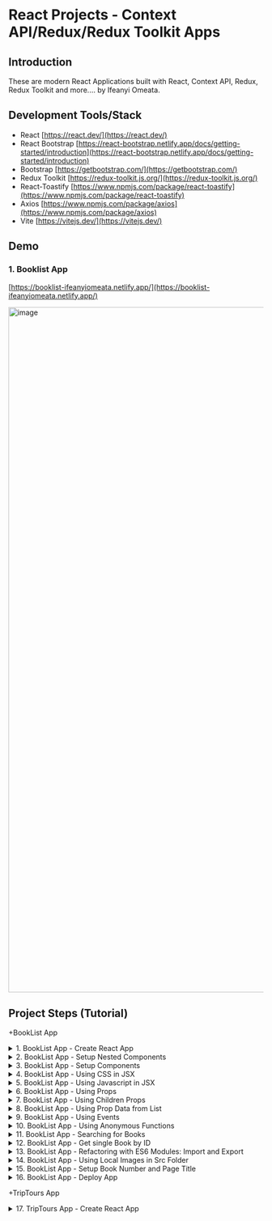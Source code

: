 # React Projects - Context API/Redux/Redux Toolkit Apps

## Introduction

These are modern React Applications built with React, Context API, Redux, Redux Toolkit and more.... by Ifeanyi Omeata.

## Development Tools/Stack

- React [https://react.dev/](https://react.dev/)
- React Bootstrap [https://react-bootstrap.netlify.app/docs/getting-started/introduction](https://react-bootstrap.netlify.app/docs/getting-started/introduction)
- Bootstrap [https://getbootstrap.com/](https://getbootstrap.com/)
- Redux Toolkit [https://redux-toolkit.js.org/](https://redux-toolkit.js.org/)
- React-Toastify [https://www.npmjs.com/package/react-toastify](https://www.npmjs.com/package/react-toastify)
- Axios [https://www.npmjs.com/package/axios](https://www.npmjs.com/package/axios)
- Vite [https://vitejs.dev/](https://vitejs.dev/)

## Demo

### 1. Booklist App 

[https://booklist-ifeanyiomeata.netlify.app/](https://booklist-ifeanyiomeata.netlify.app/)

<img width="1355" alt="image" src="https://github.com/omeatai/react-projects-redux/assets/32337103/71de2dd6-1ddd-4638-8391-65824c72dc8d">


## Project Steps (Tutorial)

+BookList App

<details>
<summary>1. BookList App - Create React App </summary>

# Check Node Version

### [https://github.com/omeatai/react-projects-redux/commit/8998f7b8136421b81ac5dcca271c84ddaacc2c65](https://github.com/omeatai/react-projects-redux/commit/8998f7b8136421b81ac5dcca271c84ddaacc2c65)

```x
node --version
v20.9.0
```

# Create React App

```x
npx create-react-app booklist-app
npx create-react-app@latest booklist-app

yarn create react-app booklist-app
```

# Start React Dev Server

```x
cd booklist-app
npm start
```

<img width="1077" alt="image" src="https://github.com/omeatai/react-projects-redux/assets/32337103/3461c7fd-ffe9-4387-8295-bd912364549e">
<img width="1077" alt="image" src="https://github.com/omeatai/react-projects-redux/assets/32337103/fef65189-f735-40c7-87bc-d0b0c9260dbd">
<img width="1301" alt="image" src="https://github.com/omeatai/react-projects-redux/assets/32337103/ec62e523-0b9d-4159-9a1d-879873d6b35e">

# #End</details>

<details>
<summary>2. BookList App -  Setup Nested Components </summary>

# Setup Nested Components

### [https://github.com/omeatai/react-projects-redux/commit/7900607763282673b5d70388c68c073a18cb4b4a](https://github.com/omeatai/react-projects-redux/commit/7900607763282673b5d70388c68c073a18cb4b4a)

<img width="1080" alt="image" src="https://github.com/omeatai/react-projects-redux/assets/32337103/2aa8078a-e4dd-4185-ad8b-f1ff19db0a4e">
<img width="1080" alt="image" src="https://github.com/omeatai/react-projects-redux/assets/32337103/b1bb15a6-d802-4562-ba5c-1c9e30e5c1e5">
<img width="1080" alt="image" src="https://github.com/omeatai/react-projects-redux/assets/32337103/ccf5c3bb-7df3-4a4d-8555-36fcd18b43d2">
<img width="1301" alt="image" src="https://github.com/omeatai/react-projects-redux/assets/32337103/82238e8f-0ec6-4136-9526-c375a2482fa3">
<img width="1301" alt="image" src="https://github.com/omeatai/react-projects-redux/assets/32337103/f61d1852-2571-48d3-9881-6ea6232ec8f0">

# #End</details>

<details>
<summary>3. BookList App - Setup Components </summary>

# Setup Components

### [https://github.com/omeatai/react-projects-redux/commit/4a4d43c6683c5c5ac40f04543359aa08e1d641cf](https://github.com/omeatai/react-projects-redux/commit/4a4d43c6683c5c5ac40f04543359aa08e1d641cf)

### [https://www.amazon.com/Best-Sellers-Books/zgbs/books](https://www.amazon.com/Best-Sellers-Books/zgbs/books)

<img width="1301" alt="image" src="https://github.com/omeatai/react-projects-redux/assets/32337103/9a97b606-2afa-431a-ae88-3a00b45526f0">
<img width="1077" alt="image" src="https://github.com/omeatai/react-projects-redux/assets/32337103/365964e6-b075-4e70-8cc1-17bb1dae2173">
<img width="1077" alt="image" src="https://github.com/omeatai/react-projects-redux/assets/32337103/2d0799e2-308e-4624-a1b8-ab07cd2d5deb">
<img width="1077" alt="image" src="https://github.com/omeatai/react-projects-redux/assets/32337103/12111b97-6e63-4194-a017-d03438feeffb">
<img width="1077" alt="image" src="https://github.com/omeatai/react-projects-redux/assets/32337103/69565190-37a5-4501-a492-3cf63991477a">
<img width="1077" alt="image" src="https://github.com/omeatai/react-projects-redux/assets/32337103/5632f33f-9edb-4d39-a62c-2fcb10055587">
<img width="1077" alt="image" src="https://github.com/omeatai/react-projects-redux/assets/32337103/d41eadd2-b31a-4a11-9e5e-01722afd4657">
<img width="1077" alt="image" src="https://github.com/omeatai/react-projects-redux/assets/32337103/f542c0b1-7614-4d22-873b-b284c504f066">
<img width="1077" alt="image" src="https://github.com/omeatai/react-projects-redux/assets/32337103/855929f3-72ca-4530-87fd-fdfcadd887ca">
<img width="1301" alt="image" src="https://github.com/omeatai/react-projects-redux/assets/32337103/41da2e60-493a-4401-88a8-e47719bd5215">

# #End</details>

<details>
<summary>4. BookList App - Using CSS in JSX </summary>

# Using CSS in JSX

### [https://github.com/omeatai/react-projects-redux/commit/c4252148e6d984932bd7b717dec98399dbe9283e](https://github.com/omeatai/react-projects-redux/commit/c4252148e6d984932bd7b717dec98399dbe9283e)

<img width="1078" alt="image" src="https://github.com/omeatai/react-projects-redux/assets/32337103/5996481e-afd8-4e22-9a8c-94aa26754d0d">
<img width="1300" alt="image" src="https://github.com/omeatai/react-projects-redux/assets/32337103/61497619-26fb-4659-b5a6-3387823caff7">

# #End</details>

<details>
<summary>5. BookList App - Using Javascript in JSX </summary>

# Using Javascript in JSX

### [https://github.com/omeatai/react-projects-redux/commit/6d214c5eb55fe90442b93c42f6e7fffaa57af353](https://github.com/omeatai/react-projects-redux/commit/6d214c5eb55fe90442b93c42f6e7fffaa57af353)

<img width="1078" alt="image" src="https://github.com/omeatai/react-projects-redux/assets/32337103/3b484859-ff21-448a-977d-9e489e3a5008">
<img width="1078" alt="image" src="https://github.com/omeatai/react-projects-redux/assets/32337103/e0c992f8-289a-4639-8310-5315c96779a6">
<img width="1078" alt="image" src="https://github.com/omeatai/react-projects-redux/assets/32337103/a4ea4557-315d-4a19-92cd-50cf3735b505">
<img width="1298" alt="image" src="https://github.com/omeatai/react-projects-redux/assets/32337103/df2f7b47-97fd-4aae-bf38-4317236af97f">

# #End</details>

<details>
<summary>6. BookList App - Using Props </summary>

# Using Props

### [https://github.com/omeatai/react-projects-redux/commit/3a51e84819d25634ce9021e274868ae1c1e2b38e](https://github.com/omeatai/react-projects-redux/commit/3a51e84819d25634ce9021e274868ae1c1e2b38e)

<img width="1078" alt="image" src="https://github.com/omeatai/react-projects-redux/assets/32337103/a4325806-f312-4213-a52f-9e67f7b58e53">
<img width="1078" alt="image" src="https://github.com/omeatai/react-projects-redux/assets/32337103/2616081c-23fd-4d88-9a1d-691437fa3cc2">
<img width="1078" alt="image" src="https://github.com/omeatai/react-projects-redux/assets/32337103/0e06b561-0e60-4270-a943-13835fb07010">
<img width="1078" alt="image" src="https://github.com/omeatai/react-projects-redux/assets/32337103/51f76227-07f7-425a-96b7-4283824ba695">
<img width="1298" alt="image" src="https://github.com/omeatai/react-projects-redux/assets/32337103/624c8115-08db-4a41-b5b6-b18a75cfca8d">

# #End</details>

<details>
<summary>7. BookList App - Using Children Props </summary>

# Using Children Props

### [https://github.com/omeatai/react-projects-redux/commit/62ef85081cde305ca4dd89a6a03b8fa607ec5be6](https://github.com/omeatai/react-projects-redux/commit/62ef85081cde305ca4dd89a6a03b8fa607ec5be6)

<img width="1077" alt="image" src="https://github.com/omeatai/react-projects-redux/assets/32337103/c8ca36d0-c909-4676-aea2-cd717ca106c5">
<img width="1077" alt="image" src="https://github.com/omeatai/react-projects-redux/assets/32337103/2ba1736a-632b-44da-bfa2-0672e59eec7c">
<img width="1077" alt="image" src="https://github.com/omeatai/react-projects-redux/assets/32337103/4445f57f-9de1-49c0-bc8e-dae620ef4670">
<img width="1077" alt="image" src="https://github.com/omeatai/react-projects-redux/assets/32337103/6212a035-efec-481b-90c9-b6d55c0e0b7b">
<img width="1300" alt="image" src="https://github.com/omeatai/react-projects-redux/assets/32337103/e1ad79fe-5234-4238-9f62-3dbf5a6b65b6">

# #End</details>

<details>
<summary>8. BookList App - Using Prop Data from List </summary>

# Using Prop Data from List

### [https://github.com/omeatai/react-projects-redux/commit/201a814e93f69066964f314b07fc653a2d800d3b](https://github.com/omeatai/react-projects-redux/commit/201a814e93f69066964f314b07fc653a2d800d3b)

<img width="1083" alt="image" src="https://github.com/omeatai/react-projects-redux/assets/32337103/b30c77b7-3d7c-412d-868b-7425a670253f">
<img width="1083" alt="image" src="https://github.com/omeatai/react-projects-redux/assets/32337103/cdfe709e-8b9e-4ab1-ade4-46c1fcf98c73">
<img width="1300" alt="image" src="https://github.com/omeatai/react-projects-redux/assets/32337103/171384bf-3e63-4dd0-a3b6-b58da8155044">

# #End</details>

<details>
<summary>9. BookList App - Using Events </summary>

# Using Events

### [https://github.com/omeatai/react-projects-redux/commit/b47517591a4d50bcb4ac00237ddacd3ed92bd870](https://github.com/omeatai/react-projects-redux/commit/b47517591a4d50bcb4ac00237ddacd3ed92bd870)

<img width="1080" alt="image" src="https://github.com/omeatai/react-projects-redux/assets/32337103/1ab14d0c-8670-47b8-aa98-8428ef349f76">
<img width="1080" alt="image" src="https://github.com/omeatai/react-projects-redux/assets/32337103/878316b2-70d8-4752-ae94-142271bd633a">
<img width="1080" alt="image" src="https://github.com/omeatai/react-projects-redux/assets/32337103/a0feab75-8f8d-4802-b479-3900651d1090">
<img width="1233" alt="image" src="https://github.com/omeatai/react-projects-redux/assets/32337103/6f8f4362-508a-47fa-af11-b8cd6f3bfe40">
<img width="1233" alt="image" src="https://github.com/omeatai/react-projects-redux/assets/32337103/60f14796-7848-4f32-ad37-580bfd2181cc">

# #End</details>

<details>
<summary>10. BookList App - Using Anonymous Functions </summary>

# Using Anonymous Functions

### [https://github.com/omeatai/react-projects-redux/commit/2db7dc6f7c88ca2d08b4132ae2bbcd12a9a68120](https://github.com/omeatai/react-projects-redux/commit/2db7dc6f7c88ca2d08b4132ae2bbcd12a9a68120)

<img width="1080" alt="image" src="https://github.com/omeatai/react-projects-redux/assets/32337103/1ba7063f-c329-4e1d-8faf-4c2526709c0d">
<img width="1078" alt="image" src="https://github.com/omeatai/react-projects-redux/assets/32337103/216e0c98-95b4-424f-a321-93df42a358e3">
<img width="1233" alt="image" src="https://github.com/omeatai/react-projects-redux/assets/32337103/6afc29a8-02ee-49c8-8506-9ef798da79a5">
<img width="1231" alt="image" src="https://github.com/omeatai/react-projects-redux/assets/32337103/4995b151-cfe9-4b36-8183-60c0d274ad80">

# #End</details>

<details>
<summary>11. BookList App - Searching for Books </summary>

# Searching for Books

### [https://github.com/omeatai/react-projects-redux/commit/883216fa37bc1eb366ffd9785b7e8ed5783b081e](https://github.com/omeatai/react-projects-redux/commit/883216fa37bc1eb366ffd9785b7e8ed5783b081e)

<img width="1231" alt="image" src="https://github.com/omeatai/react-projects-redux/assets/32337103/1f1b300a-dbe1-41c4-bfa9-a43ac2c6a6e9">
<img width="1080" alt="image" src="https://github.com/omeatai/react-projects-redux/assets/32337103/d6c9d8a8-7f04-4de1-b00b-c4c41db0d5ad">
<img width="1080" alt="image" src="https://github.com/omeatai/react-projects-redux/assets/32337103/f7db034d-51be-4f7e-adbf-6904755f32cf">
<img width="1080" alt="image" src="https://github.com/omeatai/react-projects-redux/assets/32337103/a56fa864-d3e2-4a07-83ae-c5ef4f431fa9">

# #End</details>

<details>
<summary>12. BookList App - Get single Book by ID </summary>

# Get single Book by ID

### [https://github.com/omeatai/react-projects-redux/commit/d700ae31be49184925413f283f1c284f4cb307ee](https://github.com/omeatai/react-projects-redux/commit/d700ae31be49184925413f283f1c284f4cb307ee)

<img width="1079" alt="image" src="https://github.com/omeatai/react-projects-redux/assets/32337103/3d036edb-ad98-4a48-bcfd-3f49d6104a12">
<img width="1079" alt="image" src="https://github.com/omeatai/react-projects-redux/assets/32337103/fcb2f701-b7bf-4652-a025-7cad49bde638">
<img width="1236" alt="image" src="https://github.com/omeatai/react-projects-redux/assets/32337103/c00db8e3-1f3b-40e0-b77a-c1930a56f530">

# #End</details>

<details>
<summary>13. BookList App - Refactoring with ES6 Modules: Import and Export </summary>

# Refactoring with ES6 Modules: Import and Export 

### [https://github.com/omeatai/react-projects-redux/commit/c0ace5fb7ab6d57cc8d7212dce26466472bc2215](https://github.com/omeatai/react-projects-redux/commit/c0ace5fb7ab6d57cc8d7212dce26466472bc2215)

<img width="1081" alt="image" src="https://github.com/omeatai/react-projects-redux/assets/32337103/b7a4edb0-931a-403f-90a0-800ffd68f51b">
<img width="1081" alt="image" src="https://github.com/omeatai/react-projects-redux/assets/32337103/ac23e1d8-b422-43c3-b18c-030d2db27932">
<img width="1081" alt="image" src="https://github.com/omeatai/react-projects-redux/assets/32337103/fdb5dcda-67cc-43ba-bf48-58d44f25541a">
<img width="1186" alt="image" src="https://github.com/omeatai/react-projects-redux/assets/32337103/62426c8c-3518-4fc6-ae5e-8b17512850eb">

# #End</details>

<details>
<summary>14. BookList App - Using Local Images in Src Folder </summary>

# Using Local Images in Src Folder

### [https://github.com/omeatai/react-projects-redux/commit/53be95a64e7df0c1752eb892f0a035f6ff94ebab](https://github.com/omeatai/react-projects-redux/commit/53be95a64e7df0c1752eb892f0a035f6ff94ebab)

<img width="1081" alt="image" src="https://github.com/omeatai/react-projects-redux/assets/32337103/010d1059-b4f0-4115-84f4-5c431785a34c">
<img width="1081" alt="image" src="https://github.com/omeatai/react-projects-redux/assets/32337103/4a77645c-7b51-481f-99c5-c1ed2df6f90a">
<img width="1081" alt="image" src="https://github.com/omeatai/react-projects-redux/assets/32337103/bfb4dc50-29ab-4f95-90e5-751c44ac0663">
<img width="1187" alt="image" src="https://github.com/omeatai/react-projects-redux/assets/32337103/e75b1388-67b5-45e6-8f51-e1fffc5a964a">

# #End</details>

<details>
<summary>15. BookList App - Setup Book Number and Page Title </summary>

# Setup Book Number and Page Title

### [https://github.com/omeatai/react-projects-redux/commit/164927ee43c5b1678409803dc72d07bcd4d576fc](https://github.com/omeatai/react-projects-redux/commit/164927ee43c5b1678409803dc72d07bcd4d576fc)

<img width="1081" alt="image" src="https://github.com/omeatai/react-projects-redux/assets/32337103/e47a97bb-d8d2-4333-96b6-f58f139bbe38">
<img width="1081" alt="image" src="https://github.com/omeatai/react-projects-redux/assets/32337103/bc535606-f670-4b1f-a4aa-76d06d7f05da">
<img width="1081" alt="image" src="https://github.com/omeatai/react-projects-redux/assets/32337103/f9eaa6a8-d572-4ec6-aa72-9f4257af1674">
<img width="1081" alt="image" src="https://github.com/omeatai/react-projects-redux/assets/32337103/92c0e5c7-971c-4c51-a9f3-100f5d39f1dd">
<img width="1355" alt="image" src="https://github.com/omeatai/react-projects-redux/assets/32337103/0b8092c2-7c04-4b79-9b12-1127ba3a4e49">
<img width="1355" alt="image" src="https://github.com/omeatai/react-projects-redux/assets/32337103/742e9ded-3b9a-44fe-bc89-e94a7450615e">

# #End</details>

<details>
<summary>16. BookList App - Deploy App </summary>

# Deploy App

# Build App for Production

```x
npm run build
```

### [https://booklist-ifeanyiomeata.netlify.app/](https://booklist-ifeanyiomeata.netlify.app/)

<img width="1355" alt="image" src="https://github.com/omeatai/react-projects-redux/assets/32337103/34499f84-8ea3-4843-be4c-bfc499492c8a">
<img width="1355" alt="image" src="https://github.com/omeatai/react-projects-redux/assets/32337103/33833e18-bb2b-42d5-881c-7956b254be1d">
<img width="1355" alt="image" src="https://github.com/omeatai/react-projects-redux/assets/32337103/3d176945-bed2-4485-900c-43907b090978">
<img width="1355" alt="image" src="https://github.com/omeatai/react-projects-redux/assets/32337103/8b9a6cb4-e350-49c2-9b59-a885f7827028">
<img width="1355" alt="image" src="https://github.com/omeatai/react-projects-redux/assets/32337103/af983a07-19db-4606-aa01-182b4f904227">

# #End</details>

+TripTours App

<details>
<summary>17. TripTours App - Create React App </summary>

# Create React App


```x

```

```x

```

```x

```

```x

```

```x

```

```x

```

```x

```

```x

```

```x

```

```x

```

```x

```

```x

```

```x

```

```x

```

# #End</details>

